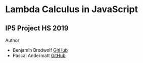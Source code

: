 # Lambda Calculus in JavaScript

## IP5 Project HS 2019

Author
* Benjamin Brodwolf [GitHub](http://github.com/BenjaminBrodwolf)
* Pascal Andermatt [GitHub](https://github.com/PascalAndermatt)

